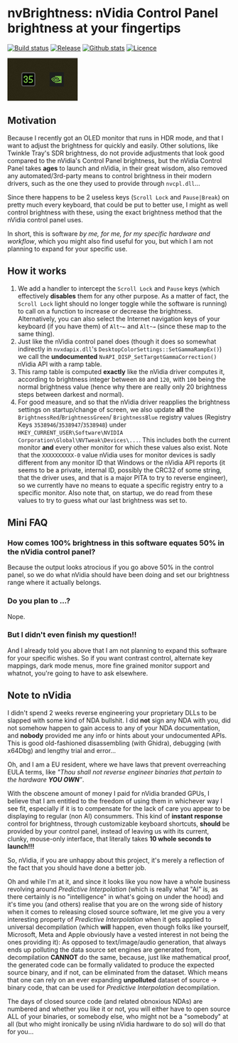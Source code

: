 nvBrightness: nVidia Control Panel brightness at your fingertips
================================================================

[![Build status](https://img.shields.io/github/actions/workflow/status/pbatard/nvBrightness/vs2022.yml?style=flat-square)](https://github.com/pbatard/nvBrightness/actions/workflows/vs2022.yml)
[![Release](https://img.shields.io/github/release-pre/pbatard/nvBrightness.svg?style=flat-square)](https://github.com/pbatard/nvBrightness/releases)
[![Github stats](https://img.shields.io/github/downloads/pbatard/nvBrightness/total.svg?style=flat-square)](https://github.com/pbatard/nvBrightness/releases)
[![Licence](https://img.shields.io/badge/license-GPLv3-blue.svg?style=flat-square)](https://www.gnu.org/licenses/gpl-3.0.en.html)

![nvBrightness screenshot](https://raw.githubusercontent.com/pbatard/nvBrightness/master/icons/nvBrightness.png)

## Motivation

Because I recently got an OLED monitor that runs in HDR mode, and that I want to adjust the
brightness for quickly and easily. Other solutions, like Twinkle Tray's SDR brightness, do
not provide adjustments that look good compared to the nVidia's Control Panel brightness,
but the nVidia Control Panel takes **ages** to launch and nVidia, in their great wisdom,
also removed any automated/3rd-party means to control brightness in their modern drivers,
such as the one they used to provide through `nvcpl.dll`...

Since there happens to be 2 useless keys (`Scroll Lock` and `Pause|Break`) on pretty much
every keyboard, that could be put to better use, I might as well control brightness with
these, using the exact brightness method that the nVidia control panel uses.

In short, this is software *by me, for me, for my specific hardware and workflow*, which you
might also find useful for you, but which I am not planning to expand for your specific use.

## How it works

1. We add a handler to intercept the `Scroll Lock` and `Pause` keys (which effectively
   **disables** them for any other purpose. As a matter of fact, the `Scroll Lock` light
   should no longer toggle while the software is running) to call on a function to increase
   or decrease the brightness. Alternatively, you can also select the Internet navigation
   keys of your keyboard (if you have them) of `Alt`-`←` and `Alt`-`→` (since these map to
   the same thing).
2. Just like the nVidia control panel does (though it does so somewhat indirectly in
   `nvxdapix.dll`'s `DesktopColorSettings::SetGammaRampEx()`) we call the **undocumented**
   `NvAPI_DISP_SetTargetGammaCorrection()` nVidia API with a ramp table.
3. This ramp table is computed **exactly** like the nVidia driver computes it, according to
   brightness integer between `80` and `120`, with `100` being the normal brightness value
   (hence why there are really only 20 brightness steps between darkest and normal).
4. For good measure, and so that the nVidia driver reapplies the brightness settings on
   startup/change of screen, we also update **all** the `BrightnessRed`/`BrightnessGreen`/
   `BrightnessBlue` registry values (Registry Keys `3538946`/`3538947`/`3538948`) under
   `HKEY_CURRENT_USER\Software\NVIDIA Corporation\Global\NVTweak\Devices\...`. This includes
   both the current monitor **and** every other monitor for which these values also exist.
   Note that the `XXXXXXXXXX-0` value nVidia uses for monitor devices is sadly different
   from any monitor ID that Windows or the nVidia API reports (it seems to be a private,
   internal ID, possibly the CRC32 of some string, that the driver uses, and that is a major
   PITA to try to reverse engineer), so we currently have no means to equate a specific
   registry entry to a specific monitor.
   Also note that, on startup, we do read from these values to try to guess what our last
   brightness was set to.


## Mini FAQ

### How comes 100% brightness in this software equates 50% in the nVidia control panel?

Because the output looks atrocious if you go above 50% in the control panel, so we do what
nVidia should have been doing and set our brightness range where it actually belongs.

### Do you plan to ...?

Nope.

### But I didn't even finish my question!!

And I already told you above that I am not planning to expand this software for your specific
wishes. So if you want contrast control, alternate key mappings, dark mode menus, more fine
grained monitor support and whatnot, you're going to have to ask elsewhere.


## Note to nVidia

I didn't spend 2 weeks reverse engineering your proprietary DLLs to be slapped with some
kind of NDA bullshit. I did **not** sign any NDA with you, did not somehow happen to gain
access to any of your NDA documentation, and **nobody** provided me any info or hints about
your undocumented APIs. This is good old-fashioned disassembling (with Ghidra), debugging
(with x64Dbg) and lengthy trial and error...

Oh, and I am a EU resident, where we have laws that prevent overreaching EULA terms, like
_"Thou shall not reverse engineer binaries that pertain to the hardware **YOU OWN**"_.

With the obscene amount of money I paid for nVidia branded GPUs, I believe that I am
entitled to the freedom of using them in whichever way I see fit, especially if it is to
compensate for the lack of care you appear to be displaying to regular (non AI) consummers.
This kind of **instant response** control for brightness, through customizable keyboard
shortcuts, **should** be provided by your control panel, instead of leaving us with its
current, clunky, mouse-only interface, that literally takes **10 whole seconds to launch!!!**

So, nVidia, if you are unhappy about this project, it's merely a reflection of the fact that
you should have done a better job.

Oh and while I'm at it, and since it looks like you now have a whole business revolving
around _Predictive Interpolation_ (which is really what "AI" is, as there certainly is no
"intelligence" in what's going on under the hood) and it's time you (and others) realise
that you are on the wrong side of history when it comes to releasing closed source software,
let me give you a very interesting property of _Predictive Interpolation_ when it gets
applied to universal decompilation (which **will** happen, even though folks like yourself,
Microsoft, Meta and Apple obviously have a vested interest in not being the ones providing
it): As opposed to text/image/audio generation, that always ends up polluting the data
source set engines are generated from, decompilation **CANNOT** do the same, because, just
like mathematical proof, the generated code can be formally validated to produce the
expected source binary, and if not, can be eliminated from the dataset.
Which means that one can rely on an ever expanding **unpolluted** dataset of source → binary
code, that can be used for _Predictive Interpolation_ decompilation.

The days of closed source code (and related obnoxious NDAs) are numbered and whether you
like it or not, you will either have to open source ALL of your binaries, or somebody else,
who might not be a "somebody" at all (but who might ironically be using nVidia hardware to
do so) will do that for you...
